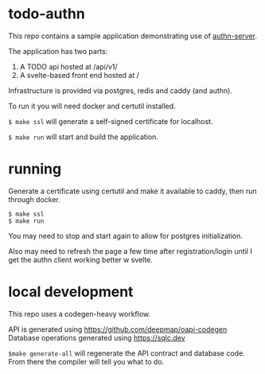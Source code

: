 # todo-authn

This repo contains a sample application demonstrating use of [authn-server](https://github.com/keratin/authn-server).

The application has two parts:

1. A TODO api hosted at /api/v1/
2. A svelte-based front end hosted at /

Infrastructure is provided via postgres, redis and caddy (and authn).

To run it you will need docker and certutil installed.

`$ make ssl` will generate a self-signed certificate for localhost.

`$ make run` will start and build the application.

# running

Generate a certificate using certutil and make it available to caddy, then run through docker.
```shell
$ make ssl
$ make run
```

You may need to stop and start again to allow for postgres initialization.

Also may need to refresh the page a few time after registration/login until I get the authn client working better w svelte.
# local development

This repo uses a codegen-heavy workflow.

API is generated using https://github.com/deepmap/oapi-codegen
Database operations generated using https://sqlc.dev

`$make generate-all` will regenerate the API contract and database code.  
From there the compiler will tell you what to do.